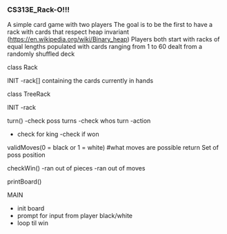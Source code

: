 ### CS313E_Rack-O!!!
A simple card game with two players
The goal is to be the first to have a rack with cards that respect heap invariant (https://en.wikipedia.org/wiki/Binary_heap)
Players both start with racks of equal lengths populated with cards ranging from 1 to 60 dealt from a randomly shuffled deck

class Rack

INIT
-rack[] containing the cards currently in hands

class TreeRack

INIT
-rack

turn()
-check poss turns
-check whos turn
-action
- check for king
-check if won

validMoves(0 = black or 1 = white) #what moves are possible 
return Set of poss position

checkWin()
-ran out of pieces
-ran out of moves

printBoard()

MAIN
- init board
- prompt for input from player black/white
- loop til win
